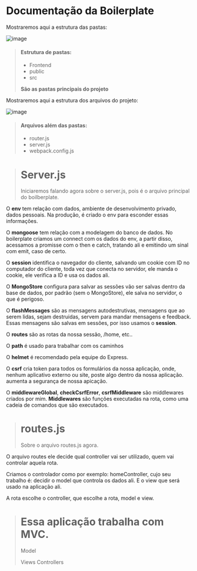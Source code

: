 <h1> Documentação da Boilerplate </h1>

Mostraremos aqui a estrutura das pastas:

![image](https://github.com/NobreREAL/BoilerplateConcept/assets/79422432/840428a9-f956-4ece-8d4a-b30583583582)

> #### Estrutura de pastas:
> - Frontend
> - public
> - src
> 
> **São as pastas principais do projeto**

Mostraremos aqui a estrutura dos arquivos do projeto:

![image](https://github.com/NobreREAL/BoilerplateConcept/assets/79422432/4dc3979f-f249-4866-86a3-4168f9bc00a6)


> #### Arquivos além das pastas:
> - router.js
> - server.js
> - webpack.config.js



> <h1>Server.js</h1>
> Iniciaremos falando agora sobre o server.js, pois é o arquivo principal do boilberplate.

O **env** tem relação com dados, ambiente de desenvolvimento privado, dados pessoais.
Na produção, é criado o env para esconder essas informações.

O **mongoose** tem relação com a modelagem do banco de dados. No boilerplate criamos um connect com os dados do env, a partir disso, acessamos a promisse com o then e catch, tratando ali e emitindo um sinal com emit, caso de certo.

O **session** identifica o navegador do cliente, salvando um cookie com ID no computador do cliente, toda vez que conecta no servidor, ele manda o cookie, ele verifica a ID e usa os dados ali.

O **MongoStore** configura para salvar as sessões vão ser salvas dentro da base de dados, por padrão (sem o MongoStore), ele salva no servidor, o que é perigoso.

O **flashMessages** são as mensagens autodestrutivas, mensagens que ao serem lidas, sejam destruidas, servem para mandar mensagens e feedback. Essas mensagens são salvas em sessões, por isso usamos o **session**.

O **routes** são as rotas da nossa sessão, /home, etc..

O **path** é usado para trabalhar com os caminhos

O **helmet** é recomendado pela equipe do Express.

O **csrf** cria token para todos os formulários da nossa aplicação, onde, nenhum aplicativo externo ou site, poste algo dentro da nossa aplicação. aumenta a segurança de nossa apicação. 

O **middlewareGlobal**, **checkCsrfError**, **csrfMiddleware** são middlewares criados por mim.  **Middlewares** são funções executadas na rota, como uma cadeia de comandos que são executados.

> <h1>routes.js</h1>
> Sobre o arquivo routes.js agora.

O arquivo routes ele decide qual controller vai ser utilizado, quem vai controlar aquela rota.

Criamos o controlador como por exemplo: homeController, cujo seu trabalho é: decidir o model que controla os dados ali. E o view que será usado na aplicação ali.

A rota escolhe o controller, que escolhe a rota, model e view.

> <h1>Essa aplicação trabalha com MVC.</h1>
> Model
> 
> Views
> Controllers





